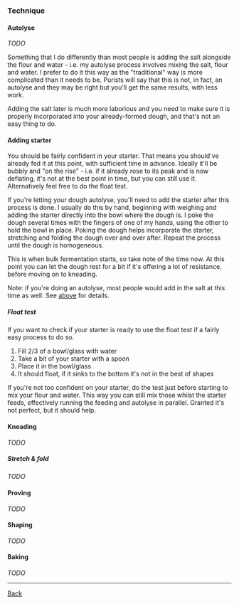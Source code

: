### Technique

#### Autolyse

_TODO_

Something that I do differently than most people is adding the salt alongside
the flour and water - i.e. my autolyse process involves mixing the salt, flour
and water. I prefer to do it this way as the "traditional" way is more
complicated than it needs to be. Purists will say that this is not, in fact, an
autolyse and they may be right but you'll get the same results, with less work.

Adding the salt later is much more laborious and you need to make sure it is
properly incorporated into your already-formed dough, and that's not an easy
thing to do.

#### Adding starter

You should be fairly confident in your starter. That means you should've already
fed it at this point, with sufficient time in advance. Ideally it'll be bubbly
and "on the rise" - i.e. if it already rose to its peak and is now deflating,
it's not at the best point in time, but you can still use it. Alternatively feel
free to do the float test.

If you're letting your dough autolyse, you'll need to add the starter after this
process is done. I usually do this by hand, beginning with weighing and adding
the starter directly into the bowl where the dough is. I poke the dough several
times with the fingers of one of my hands, using the other to hold the bowl in
place. Poking the dough helps incorporate the starter, stretching and folding
the dough over and over after. Repeat the process until the dough is
homogeneous.

This is when bulk fermentation starts, so take note of the time now. At this
point you can let the dough rest for a bit if it's offering a lot of resistance,
before moving on to kneading.

Note: if you're doing an autolyse, most people would add in the salt at this
time as well. See [above](technique.md#Autolyse) for details.

##### Float test

If you want to check if your starter is ready to use the float test if a fairly
easy process to do so.

1. Fill 2/3 of a bowl/glass with water
1. Take a bit of your starter with a spoon
1. Place it in the bowl/glass
1. It should float, if it sinks to the bottom it's not in the best of shapes

If you're not too confident on your starter, do the test just before starting to
mix your flour and water. This way you can still mix those whilst the starter
feeds, effectively running the feeding and autolyse in parallel. Granted it's
not perfect, but it should help.

#### Kneading

_TODO_

##### Stretch & fold

_TODO_

#### Proving

_TODO_

#### Shaping

_TODO_

#### Baking

_TODO_

<hr/>

[Back](README.md)
